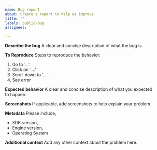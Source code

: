 ```yaml
---
name: Bug report
about: Create a report to help us improve
title: ''
labels: public-bug
assignees: ''

---
```


**Describe the bug**
A clear and concise description of what the bug is.

**To Reproduce**
Steps to reproduce the behavior:
1. Go to '...'
2. Click on '....'
3. Scroll down to '....'
4. See error

**Expected behavior**
A clear and concise description of what you expected to happen.

**Screenshots**
If applicable, add screenshots to help explain your problem.

**Metadata**
Please include,
- SDK version,
- Engine version,
- Operating System

**Additional context**
Add any other context about the problem here.

